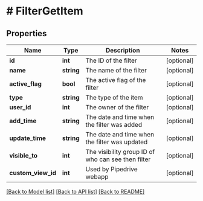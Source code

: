 # # FilterGetItem

## Properties

Name | Type | Description | Notes
------------ | ------------- | ------------- | -------------
**id** | **int** | The ID of the filter | [optional]
**name** | **string** | The name of the filter | [optional]
**active_flag** | **bool** | The active flag of the filter | [optional]
**type** | **string** | The type of the item | [optional]
**user_id** | **int** | The owner of the filter | [optional]
**add_time** | **string** | The date and time when the filter was added | [optional]
**update_time** | **string** | The date and time when the filter was updated | [optional]
**visible_to** | **int** | The visibility group ID of who can see then filter | [optional]
**custom_view_id** | **int** | Used by Pipedrive webapp | [optional]

[[Back to Model list]](../../README.md#models) [[Back to API list]](../../README.md#endpoints) [[Back to README]](../../README.md)
